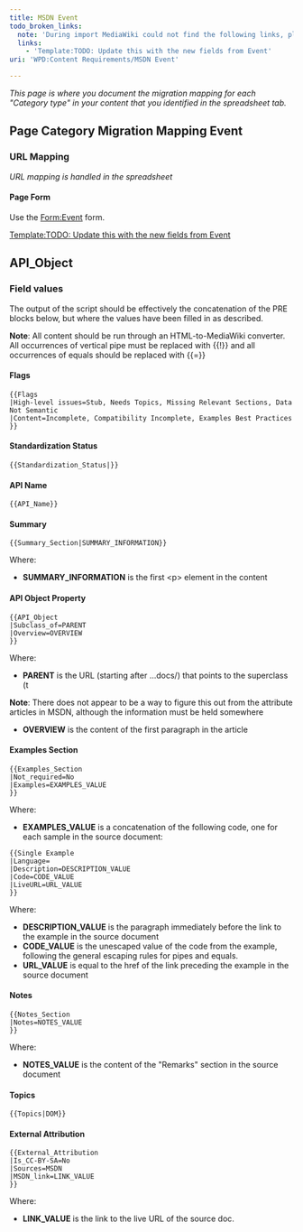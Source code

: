```yaml
---
title: MSDN Event
todo_broken_links:
  note: 'During import MediaWiki could not find the following links, please fix and adjust this list.'
  links:
    - 'Template:TODO: Update this with the new fields from Event'
uri: 'WPD:Content Requirements/MSDN Event'

---
```

*This page is where you document the migration mapping for each "Category type" in your content that you identified in the spreadsheet tab.*

## Page Category Migration Mapping Event

### URL Mapping

*URL mapping is handled in the spreadsheet*

#### Page Form

Use the [Form:Event](/Form:Event) form.

[Template:TODO: Update this with the new fields from Event](/w/index.php?title=Template:TODO:_Update_this_with_the_new_fields_from_Event&action=edit&redlink=1)

## API\_Object

### Field values

The output of the script should be effectively the concatenation of the PRE blocks below, but where the values have been filled in as described.

**Note**: All content should be run through an HTML-to-MediaWiki converter. All occurrences of vertical pipe must be replaced with {{!}} and all occurrences of equals should be replaced with {{=}}

#### Flags

    {{Flags
    |High-level issues=Stub, Needs Topics, Missing Relevant Sections, Data Not Semantic
    |Content=Incomplete, Compatibility Incomplete, Examples Best Practices
    }}

#### Standardization Status

    {{Standardization_Status|}}

#### API Name

    {{API_Name}}

#### Summary

    {{Summary_Section|SUMMARY_INFORMATION}}

Where:

-   **SUMMARY\_INFORMATION** is the first \<p\> element in the content

#### API Object Property

    {{API_Object
    |Subclass_of=PARENT
    |Overview=OVERVIEW
    }}

Where:

-   **PARENT** is the URL (starting after ...docs/) that points to the superclass (t

**Note**: There does not appear to be a way to figure this out from the attribute articles in MSDN, although the information must be held somewhere

-   **OVERVIEW** is the content of the first paragraph in the article

#### Examples Section

    {{Examples_Section
    |Not_required=No
    |Examples=EXAMPLES_VALUE
    }}

Where:

-   **EXAMPLES\_VALUE** is a concatenation of the following code, one for each sample in the source document:

<!-- -->

    {{Single Example
    |Language=
    |Description=DESCRIPTION_VALUE
    |Code=CODE_VALUE
    |LiveURL=URL_VALUE
    }}

Where:

-   **DESCRIPTION\_VALUE** is the paragraph immediately before the link to the example in the source document
-   **CODE\_VALUE** is the unescaped value of the code from the example, following the general escaping rules for pipes and equals.
-   **URL\_VALUE** is equal to the href of the link preceding the example in the source document

#### Notes

    {{Notes_Section
    |Notes=NOTES_VALUE
    }}

Where:

-   **NOTES\_VALUE** is the content of the "Remarks" section in the source document

#### Topics

    {{Topics|DOM}}

#### External Attribution

    {{External_Attribution
    |Is_CC-BY-SA=No
    |Sources=MSDN
    |MSDN_link=LINK_VALUE
    }}

Where:

-   **LINK\_VALUE** is the link to the live URL of the source doc.
